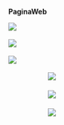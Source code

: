 **PaginaWeb**
 
  
![](screenshot/img1.jpg)<br><br>
![](screenshot/img2.jpg)<br><br>
![](screenshot/img3.jpg)<br><br>
&nbsp; &nbsp; &nbsp; &nbsp; &nbsp; &nbsp; &nbsp; &nbsp; &nbsp; &nbsp; ![](screenshot/img4.jpg)<br><br>
&nbsp; &nbsp; &nbsp; &nbsp; &nbsp; &nbsp; &nbsp; &nbsp; &nbsp; &nbsp; ![](screenshot/img5.jpg)<br><br>
&nbsp; &nbsp; &nbsp; &nbsp; &nbsp; &nbsp; &nbsp; &nbsp; &nbsp; &nbsp; ![](screenshot/img6.jpg)<br><br>
